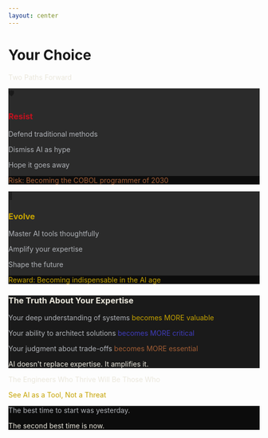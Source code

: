 ```yaml
---
layout: center
---
```


# Your Choice

<v-clicks>

<div class="text-center mb-12">
  <p class="text-3xl text-bone-white font-bold mb-4">Two Paths Forward</p>
</div>

<div class="grid grid-cols-2 gap-8 mb-10">
  <!-- Path 1 -->
  <div class="bg-ash-graphite rounded-lg p-8 border-t-4 border-crimson-signal text-center">
    <div class="text-5xl mb-4">🛡️</div>
    <h3 class="text-2xl font-bold text-crimson-signal mb-4">Resist</h3>
    <div class="space-y-2 text-md text-fog-grey">
      <p>Defend traditional methods</p>
      <p>Dismiss AI as hype</p>
      <p>Hope it goes away</p>
    </div>
    <div class="mt-6 p-3 bg-obsidian-black rounded">
      <p class="text-sm text-iron-ochre">Risk: Becoming the COBOL programmer of 2030</p>
    </div>
  </div>
  
  <!-- Path 2 -->
  <div class="bg-ash-graphite rounded-lg p-8 border-t-4 border-signal-gold text-center">
    <div class="text-5xl mb-4">🚀</div>
    <h3 class="text-2xl font-bold text-signal-gold mb-4">Evolve</h3>
    <div class="space-y-2 text-md text-fog-grey">
      <p>Master AI tools thoughtfully</p>
      <p>Amplify your expertise</p>
      <p>Shape the future</p>
    </div>
    <div class="mt-6 p-3 bg-obsidian-black rounded">
      <p class="text-sm text-signal-gold">Reward: Becoming indispensable in the AI age</p>
    </div>
  </div>
</div>

<div class="bg-charcoal-tint rounded-lg p-8">
  <h3 class="text-2xl font-bold text-bone-white text-center mb-6">The Truth About Your Expertise</h3>
  
  <div class="space-y-4 text-lg text-center">
    <p class="text-fog-grey">
      Your deep understanding of systems <span class="text-signal-gold font-semibold">becomes MORE valuable</span>
    </p>
    <p class="text-fog-grey">
      Your ability to architect solutions <span class="text-deep-indigo font-semibold">becomes MORE critical</span>
    </p>
    <p class="text-fog-grey">
      Your judgment about trade-offs <span class="text-iron-ochre font-semibold">becomes MORE essential</span>
    </p>
  </div>
  
  <p class="text-xl text-bone-white font-bold text-center mt-6">
    AI doesn't replace expertise. It amplifies it.
  </p>
</div>

<div class="mt-10 text-center">
  <p class="text-2xl text-bone-white font-bold mb-4">The Engineers Who Thrive Will Be Those Who</p>
  <p class="text-3xl text-signal-gold font-bold">See AI as a Tool, Not a Threat</p>
  
  <div class="mt-8 p-6 bg-obsidian-black rounded-lg">
    <p class="text-xl text-fog-grey mb-2">The best time to start was yesterday.</p>
    <p class="text-2xl text-bone-white font-bold">The second best time is now.</p>
  </div>
</div>

</v-clicks>

<!--
This is your moment of choice.

You can resist. Many will. They'll cling to the way things were, dismiss AI as hype, hope it's a fad. History shows how that ends.

Or you can evolve. Not by abandoning your expertise, but by amplifying it. Not by becoming a "prompt engineer," but by becoming an AI-enhanced architect.

The irony is this: the engineers who fear AI most are often the ones who would benefit from it most. Your deep knowledge, your battle scars, your understanding of what actually matters in production - that's what makes you the perfect person to wield these tools responsibly.

The future needs engineers who understand both the power and the dangers of AI. Who can build systems that leverage AI while maintaining human judgment. Who can prevent the disasters that pure automation would create.

That engineer could be you. If you choose to evolve.

The choice is yours. Choose wisely.
-->

<style>
  .text-crimson-signal { color: #C1121F; }
  .text-signal-gold { color: #C6A300; }
  .text-slate-steel { color: #4C5A61; }
  .text-fog-grey { color: #B0B3B8; }
  .text-bone-white { color: #EAE7DC; }
  .text-deep-indigo { color: #3F3CBB; }
  .text-iron-ochre { color: #A35E35; }
  .bg-ash-graphite { background-color: #2B2B2B; }
  .bg-charcoal-tint { background-color: #1A1A1A; }
  .bg-obsidian-black { background-color: #0C0C0C; }
  .border-crimson-signal { border-color: #C1121F; }
  .border-signal-gold { border-color: #C6A300; }
</style>
